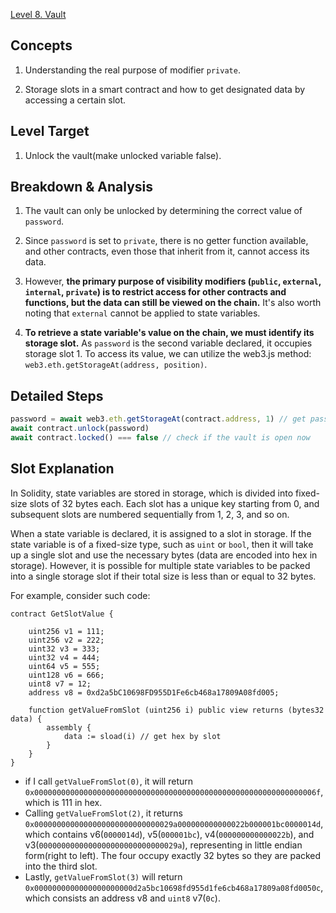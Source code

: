 [Level 8. Vault](https://ethernaut.openzeppelin.com/level/0xB7257D8Ba61BD1b3Fb7249DCd9330a023a5F3670)

## Concepts

1. Understanding the real purpose of modifier `private`.

2. Storage slots in a smart contract and how to get designated data by accessing a certain slot.

## Level Target

1. Unlock the vault(make unlocked variable false).

## Breakdown & Analysis

1. The vault can only be unlocked by determining the correct value of `password`.

2. Since `password` is set to `private`, there is no getter function available, and other contracts, even those that inherit from it, cannot access its data.

3. However, **the primary purpose of visibility modifiers (`public`, `external`, `internal`, `private`) is to restrict access for other contracts and functions, but the data can still be viewed on the chain.** It's also worth noting that `external` cannot be applied to state variables.

4. **To retrieve a state variable's value on the chain, we must identify its storage slot.** As `password` is the second variable declared, it occupies storage slot 1. To access its value, we can utilize the web3.js method: `web3.eth.getStorageAt(address, position)`.

## Detailed Steps

```js
password = await web3.eth.getStorageAt(contract.address, 1) // get password by accessing the slot
await contract.unlock(password) 
await contract.locked() === false // check if the vault is open now
```

## Slot Explanation

In Solidity, state variables are stored in storage, which is divided into fixed-size slots of 32 bytes each. Each slot has a unique key starting from 0, and subsequent slots are numbered sequentially from 1, 2, 3, and so on.

When a state variable is declared, it is assigned to a slot in storage. If the state variable is of a fixed-size type, such as `uint` or `bool`, then it will take up a single slot and use the necessary bytes (data are encoded into hex in storage). However, it is possible for multiple state variables to be packed into a single storage slot if their total size is less than or equal to 32 bytes. 

For example, consider such code:

```Solidity
contract GetSlotValue {

    uint256 v1 = 111;
    uint256 v2 = 222;
    uint32 v3 = 333;
    uint32 v4 = 444;
    uint64 v5 = 555;
    uint128 v6 = 666;
    uint8 v7 = 12;
    address v8 = 0xd2a5bC10698FD955D1Fe6cb468a17809A08fd005;

    function getValueFromSlot (uint256 i) public view returns (bytes32 data) { 
        assembly {
            data := sload(i) // get hex by slot
        }
    }
}
```

* if I call `getValueFromSlot(0)`, it will return `0x000000000000000000000000000000000000000000000000000000000000006f`, which is 111 in hex.
* Calling `getValueFromSlot(2)`, it returns `0x0000000000000000000000000000029a000000000000022b000001bc0000014d`, which contains v6(`0000014d`), v5(`000001bc`), v4(`000000000000022b`), and v3(`0000000000000000000000000000029a`), representing in little endian form(right to left). The four occupy exactly 32 bytes so they are packed into the third slot.
* Lastly, `getValueFromSlot(3)` will return `0x0000000000000000000000d2a5bc10698fd955d1fe6cb468a17809a08fd0050c`, which consists an address v8 and `uint8` v7(`0c`).
